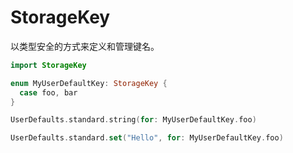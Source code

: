 # StorageKey

以类型安全的方式来定义和管理键名。

```swift
import StorageKey

enum MyUserDefaultKey: StorageKey {
  case foo, bar
}

UserDefaults.standard.string(for: MyUserDefaultKey.foo)

UserDefaults.standard.set("Hello", for: MyUserDefaultKey.foo)

```
